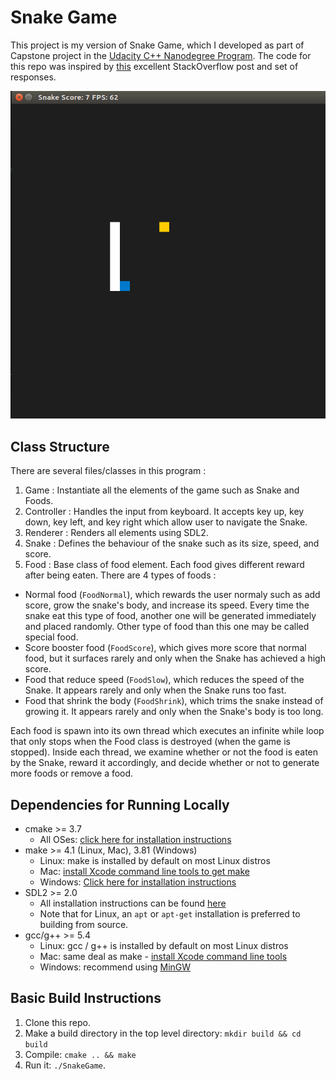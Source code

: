 # Snake Game

This project is my version of Snake Game, which I developed as part of Capstone project in the [Udacity C++ Nanodegree Program](https://www.udacity.com/course/c-plus-plus-nanodegree--nd213). The code for this repo was inspired by [this](https://codereview.stackexchange.com/questions/212296/snake-game-in-c-with-sdl) excellent StackOverflow post and set of responses.

<img src="snake_game.gif"/>

## Class Structure
There are several files/classes in this program : 
1. Game : Instantiate all the elements of the game such as Snake and Foods.
2. Controller : Handles the input from keyboard. It accepts key up, key down, key left, and key right which allow user to navigate the Snake.
3. Renderer : Renders all elements using SDL2.
4. Snake : Defines the behaviour of the snake such as its size, speed, and score.
5. Food : Base class of food element. Each food gives different reward after being eaten. There are 4 types of foods : 
  * Normal food (`FoodNormal`), which rewards the user normaly such as add score, grow the snake's body, and increase its speed. Every time the snake eat this type of food, another one will be generated immediately and placed randomly. Other type of food than this one may be called special food.
  * Score booster food (`FoodScore`), which gives more score that normal food, but it surfaces rarely and only when the Snake has achieved a high score.
  * Food that reduce speed (`FoodSlow`), which reduces the speed of the Snake. It appears rarely and only when the Snake runs too fast.
  * Food that shrink the body (`FoodShrink`), which trims the snake instead of growing it. It appears rarely and only when the Snake's body is too long.

Each food is spawn into its own thread which executes an infinite while loop that only stops when the Food class is destroyed (when the game is stopped). Inside each thread, we examine whether or not the food is eaten by the Snake, reward it accordingly, and decide whether or not to generate more foods or remove a food.

## Dependencies for Running Locally
* cmake >= 3.7
  * All OSes: [click here for installation instructions](https://cmake.org/install/)
* make >= 4.1 (Linux, Mac), 3.81 (Windows)
  * Linux: make is installed by default on most Linux distros
  * Mac: [install Xcode command line tools to get make](https://developer.apple.com/xcode/features/)
  * Windows: [Click here for installation instructions](http://gnuwin32.sourceforge.net/packages/make.htm)
* SDL2 >= 2.0
  * All installation instructions can be found [here](https://wiki.libsdl.org/Installation)
  * Note that for Linux, an `apt` or `apt-get` installation is preferred to building from source.
* gcc/g++ >= 5.4
  * Linux: gcc / g++ is installed by default on most Linux distros
  * Mac: same deal as make - [install Xcode command line tools](https://developer.apple.com/xcode/features/)
  * Windows: recommend using [MinGW](http://www.mingw.org/)

## Basic Build Instructions

1. Clone this repo.
2. Make a build directory in the top level directory: `mkdir build && cd build`
3. Compile: `cmake .. && make`
4. Run it: `./SnakeGame`.